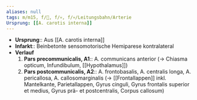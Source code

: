```yaml
---
aliases: null
tags: m/m15, f/🧠, f/💀, f/💀/Leitungsbahn/Arterie
Ursprung: [[A. carotis interna]]
---
```

- **Ursprung**:: Aus [[A. carotis interna]]
- **Infarkt**:: Beinbetonte sensomotorische Hemiparese kontralateral
- **Verlauf**
	1. **Pars precommunicalis, A1**:: A. communicans anterior (→ Chiasma opticum, Infundibulum, [[Hypothalamus]])
	2. **Pars postcommunicalis, A2**:: A. frontobasalis, A. centralis longa, A. pericallosa, A. callosomarginalis (→ [[Frontallappen]] inkl. Mantelkante, Parietallappen, Gyrus cinguli, Gyrus frontalis superior et medius, Gyrus prä- et postcentralis, Corpus callosum)
